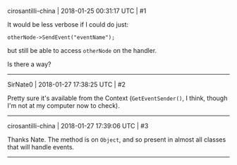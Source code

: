 cirosantilli-china | 2018-01-25 00:31:17 UTC | #1

It would be less verbose if I could do just:

```
otherNode->SendEvent("eventName");
```

but still be able to access `otherNode` on the handler.

Is there a way?

-------------------------

SirNate0 | 2018-01-27 17:38:25 UTC | #2

Pretty sure it's available from the Context (`GetEventSender()`, I think, though I'm not at my computer now to check).

-------------------------

cirosantilli-china | 2018-01-27 17:39:06 UTC | #3

Thanks Nate. The method is on `Object`, and so present in almost all classes that will handle events.

-------------------------

